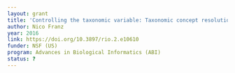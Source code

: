 ```yaml
---
layout: grant
title: 'Controlling the taxonomic variable: Taxonomic concept resolution for a southeastern United States herbarium portal'
author: Nico Franz
year: 2016
link: https://doi.org/10.3897/rio.2.e10610
funder: NSF (US)
program: Advances in Biological Informatics (ABI)
status: ?
---
```

